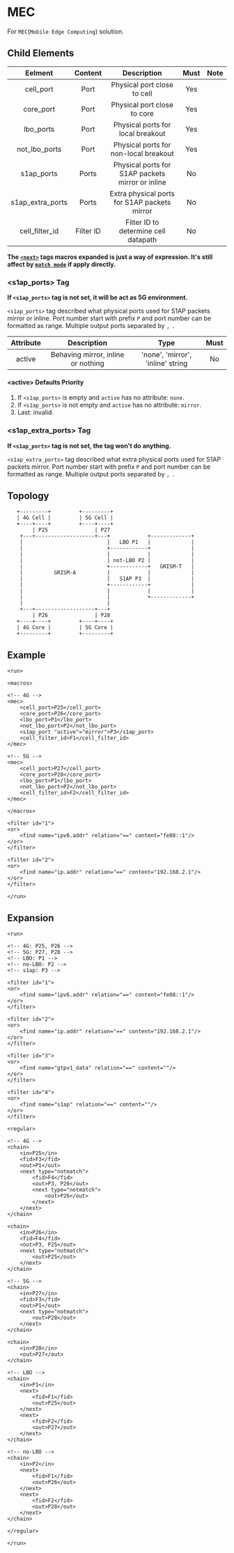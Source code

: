 MEC
==========

For `MEC`(`Mobile Edge Computing`) solution.

<h2>Child Elements</h2>

|       Eelment      |  Content  |                    Description                   | Must | Note |
|:------------------:|:---------:|:------------------------------------------------:|:----:|:----:|
|      cell_port     |    Port   |            Physical port close to cell           |  Yes |      |
|      core_port     |    Port   |            Physical port close to core           |  Yes |      |
|      lbo_ports     |    Port   |         Physical ports for local breakout        |  Yes |      |
|   not\_lbo\_ports  |    Port   |       Physical ports for non-local breakout      |  Yes |      |
|     s1ap_ports     |   Ports   | Physical ports for S1AP packets mirror or inline |  No  |      |
| s1ap\_extra\_ports |   Ports   |   Extra physical ports for S1AP packets mirror   |  No  |      |
|  cell\_filter\_id  | Filter ID |       Filter ID to determine cell datapath       |  No  |      |

**The [`<next>`](Element/run/regular/chain.md#next) tags macros expanded is just a way of expression. It's still affect by [`match mode`](Element/run/filter/find.md#match_mode) if apply directly.**

<h3>&lt;s1ap_ports&gt; Tag</h3>

**If `<s1ap_ports>` tag is not set, it will be act as 5G environment.**

`<s1ap_ports>` tag described what physical ports used for S1AP packets mirror or inline. Port number start with prefix `P` and port number can be formatted as range. Multiple output ports separated by `, `.

| Attribute |             Description            |                Type               | Must |
|:---------:|:----------------------------------:|:---------------------------------:|:----:|
|   active  | Behaving mirror, inline or nothing | 'none', 'mirror', 'inline' string |  No  |

<h4>&lt;active&gt; Defaults Priority</h4>

1. If `<s1ap_ports>` is empty and `active` has no attribute: `none`.
2. If `<s1ap_ports>` is not empty and `active` has no attribute: `mirror`.
3. Last: invalid.

<h3>&lt;s1ap_extra_ports&gt; Tag</h3>

**If `<s1ap_ports>` tag is not set, the tag won't do anything.**

`<s1ap_extra_ports>` tag described what extra physical ports used for S1AP packets mirror. Port number start with prefix `P` and port number can be formatted as range. Multiple output ports separated by `, `.

<h2>Topology</h2>

```
   +---------+         +---------+
   | 4G Cell |         | 5G Cell |
   +----+----+         +----+----+
        | P25               | P27
    +---+-------------------+---+            +-------------+
    |                           |   LBO P1   |             |
    |                           +------------+             |
    |                           |            |             |
    |                           | not-LBO P2 |             |
    |                           +------------+   GRISM-T   |
    |          GRISM-A          |            |             |
    |                           |   S1AP P3  |             |
    |                           +------------+             |
    |                           |            |             |
    |                           |            +-------------+
    |                           |
    +---+-------------------+---+
        | P26               | P28
   +----+----+         +----+----+
   | 4G Core |         | 5G Core |
   +---------+         +---------+
```

<h2>Example</h2>

```
<run>

<macros>

<!-- 4G -->
<mec>
    <cell_port>P25</cell_port>
    <core_port>P26</core_port>
    <lbo_port>P1</lbo_port>
    <not_lbo_port>P2</not_lbo_port>
    <s1ap_port "active"="mirror">P3</s1ap_port>
    <cell_filter_id>F1</cell_filter_id>
</mec>

<!-- 5G -->
<mec>
    <cell_port>P27</cell_port>
    <core_port>P28</core_port>
    <lbo_port>P1</lbo_port>
    <not_lbo_port>P2</not_lbo_port>
    <cell_filter_id>F2</cell_filter_id>
</mec>

</macros>

<filter id="1">
<or>
    <find name="ipv6.addr" relation="==" content="fe08::1"/>
</or>
</filter>

<filter id="2">
<or>
    <find name="ip.addr" relation="==" content="192.168.2.1"/>
</or>
</filter>

</run>
```

<h2>Expansion</h2>

```
<run>

<!-- 4G: P25, P26 -->
<!-- 5G: P27, P28 -->
<!-- LBO: P1 -->
<!-- no-LBO: P2 -->
<!-- s1ap: P3 -->

<filter id="1">
<or>
    <find name="ipv6.addr" relation="==" content="fe08::1"/>
</or>
</filter>

<filter id="2">
<or>
    <find name="ip.addr" relation="==" content="192.168.2.1"/>
</or>
</filter>

<filter id="3">
<or>
    <find name="gtpv1_data" relation="==" content=""/>
</or>
</filter>

<filter id="4">
<or>
    <find name="s1ap" relation="==" content=""/>
</or>
</filter>

<regular>

<!-- 4G -->
<chain>
    <in>P25</in>
    <fid>F3</fid>
    <out>P1</out>
    <next type="notmatch">
        <fid>F4</fid>
        <out>P3, P26</out>
        <next type="notmatch">
            <out>P26</out>
        </next>
    </next>
</chain>

<chain>
    <in>P26</in>
    <fid>F4</fid>
    <out>P3, P25</out>
    <next type="notmatch">
        <out>P25</out>
    </next>
</chain>

<!-- 5G -->
<chain>
    <in>P27</in>
    <fid>F3</fid>
    <out>P1</out>
    <next type="notmatch">
        <out>P28</out>
    </next>
</chain>

<chain>
    <in>P28</in>
    <out>P27</out>
</chain>

<!-- LBO -->
<chain>
    <in>P1</in>
    <next>
        <fid>F1</fid>
        <out>P25</out>
    </next>
    <next>
        <fid>F2</fid>
        <out>P27</out>
    </next>
</chain>

<!-- no-LBO -->
<chain>
    <in>P2</in>
    <next>
        <fid>F1</fid>
        <out>P26</out>
    </next>
    <next>
        <fid>F2</fid>
        <out>P28</out>
    </next>
</chain>

</regular>

</run>
```
